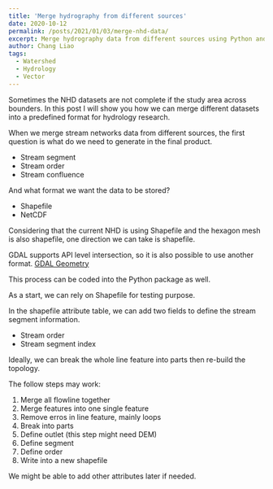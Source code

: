 ```yaml
---
title: 'Merge hydrography from different sources'
date: 2020-10-12
permalink: /posts/2021/01/03/merge-nhd-data/
excerpt: Merge hydrography data from different sources using Python and GDAL.
author: Chang Liao
tags:
  - Watershed
  - Hydrology
  - Vector
---
```


Sometimes the NHD datasets are not complete if the study area across bounders.
In this post I will show you how we can merge different datasets into a predefined format for hydrology research.

When we merge stream networks data from different sources, the first question is what do we need to generate in the final product.
* Stream segment 
* Stream order
* Stream confluence

And what format we want the data to be stored?
* Shapefile
* NetCDF

Considering that the current NHD is using Shapefile and the hexagon mesh is also shapefile, one direction we can take is shapefile.

GDAL supports API level intersection, so it is also possible to use another format.
[GDAL Geometry](https://gdal.org/python/osgeo.ogr.Geometry-class.html)

This process can be coded into the Python package as well.

As a start, we can rely on Shapefile for testing purpose.

In the shapefile attribute table, we can add two fields to define the stream segment information.
* Stream order
* Stream segment index

Ideally, we can break the whole line feature into parts then re-build the topology.

The follow steps may work:
1. Merge all flowline together
2. Merge features into one single feature
3. Remove erros in line feature, mainly loops
4. Break into parts
5. Define outlet (this step might need DEM)
6. Define segment
7. Define order
8. Write into a new shapefile

We might be able to add other attributes later if needed.


